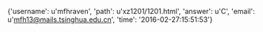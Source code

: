 {'username': u'mfhraven', 'path': u'xz1201/1201.html', 'answer': u'C', 'email': u'mfh13@mails.tsinghua.edu.cn', 'time': '2016-02-27:15:51:53'}